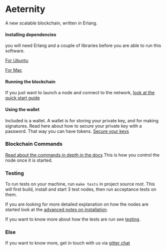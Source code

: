 Aeternity
==========

A new scalable blockchain, written in Erlang. 

#### Installing dependencies

you will need Erlang and a couple of libraries before you are able to run this software.

[For Ubuntu](docs/ubuntu_dependencies.md)

[For Mac](docs/mac_dependencies.md)


#### Running the blockchain

If you just want to launch a node and connect to the network, [look at the quick start guide](docs/turn_it_on.md)

#### Using the wallet

Included is a wallet. A wallet is for storing your private key, and for making signatures.
Read here about how to secure your private key with a password. That way you can have tokens.
[Secure your keys](docs/securing_keys.md)

### Blockchain Commands

[Read about the commands in depth in the docs](docs/commands.md) This is how you control the node once it is started.

### Testing

To run tests on your machine, run `make tests` in project source root. This will first build, install and start 3 test nodes, then run acceptance tests on them.

If you are looking for more detailed explanation on how the nodes are started look at the [advanced notes on installation](docs/installation_notes.md).

If you want to know more about how the tests are run see [testing](docs/testing.md).

### Else
If you want to know more, get in touch with us via [gitter chat](https://gitter.im/aeternity/Lobby)

